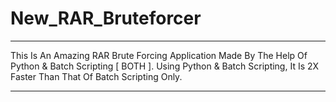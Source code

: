 # New_RAR_Bruteforcer

-----------------------------------------------------------------------------------------------------------------------------------------

This Is An Amazing RAR Brute Forcing Application Made By The Help Of Python &amp; Batch Scripting [ BOTH ]. Using Python &amp; Batch Scripting, It Is 2X Faster Than That Of Batch Scripting Only.

-----------------------------------------------------------------------------------------------------------------------------------------
